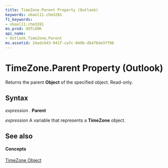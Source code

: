 ```yaml
---
title: TimeZone.Parent Property (Outlook)
keywords: vbaol11.chm3281
f1_keywords:
- vbaol11.chm3281
ms.prod: OUTLOOK
api_name:
- Outlook.TimeZone.Parent
ms.assetid: 24adc643-941f-ca7c-049b-db476de3ff96
---
```



# TimeZone.Parent Property (Outlook)

Returns the parent  **Object** of the specified object. Read-only.


## Syntax

 _expression_ . **Parent**

 _expression_ A variable that represents a **TimeZone** object.


## See also


#### Concepts


[TimeZone Object](timezone-object-outlook.md)

